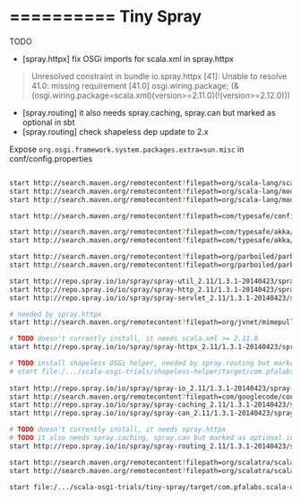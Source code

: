 ==========
Tiny Spray
==========

TODO

  - [spray.httpx] fix OSGi imports for scala.xml in spray.httpx
> Unresolved constraint in bundle io.spray.httpx [41]: Unable to resolve 41.0: missing requirement [41.0] osgi.wiring.package; (&(osgi.wiring.package=scala.xml)(version>=2.11.0)(!(version>=2.12.0)))

  - [spray.routing] it also needs spray.caching, spray.can but marked as optional in sbt
  - [spray.routing] check shapeless dep update to 2.x

Expose ```org.osgi.framework.system.packages.extra=sun.misc``` in conf/config.properties

```bash

start http://search.maven.org/remotecontent?filepath=org/scala-lang/scala-reflect/2.11.0/scala-reflect-2.11.0.jar
start http://search.maven.org/remotecontent?filepath=org/scala-lang/modules/scala-xml_2.11/1.0.1/scala-xml_2.11-1.0.1.jar
start http://search.maven.org/remotecontent?filepath=org/scala-lang/modules/scala-parser-combinators_2.11/1.0.1/scala-parser-combinators_2.11-1.0.1.jar

start http://search.maven.org/remotecontent?filepath=com/typesafe/config/1.2.0/config-1.2.0.jar

start http://search.maven.org/remotecontent?filepath=com/typesafe/akka/akka-actor_2.11/2.3.2/akka-actor_2.11-2.3.2.jar
start http://search.maven.org/remotecontent?filepath=com/typesafe/akka/akka-osgi_2.11/2.3.2/akka-osgi_2.11-2.3.2.jar

start http://search.maven.org/remotecontent?filepath=org/parboiled/parboiled-core/1.1.6/parboiled-core-1.1.6.jar
start http://search.maven.org/remotecontent?filepath=org/parboiled/parboiled-scala_2.11/1.1.6/parboiled-scala_2.11-1.1.6.jar

start http://repo.spray.io/io/spray/spray-util_2.11/1.3.1-20140423/spray-util_2.11-1.3.1-20140423.jar
start http://repo.spray.io/io/spray/spray-http_2.11/1.3.1-20140423/spray-http_2.11-1.3.1-20140423.jar
start http://repo.spray.io/io/spray/spray-servlet_2.11/1.3.1-20140423/spray-servlet_2.11-1.3.1-20140423.jar

# needed by spray.httpx
start http://search.maven.org/remotecontent?filepath=org/jvnet/mimepull/mimepull/1.9.4/mimepull-1.9.4.jar

# TODO doesn't currently install, it needs scala.xml >= 2.11.0
start http://repo.spray.io/io/spray/spray-httpx_2.11/1.3.1-20140423/spray-httpx_2.11-1.3.1-20140423.jar

# TODO install shapeless OSGi helper, needed by spray.routing but marked as optional
# start file:/.../scala-osgi-trials/shapeless-helper/target/com.pfalabs.scala-osgi-trials.shapelesshelper_2.11-0.0.1-SNAPSHOT.jar
 
start http://repo.spray.io/io/spray/spray-io_2.11/1.3.1-20140423/spray-io_2.11-1.3.1-20140423.jar
start http://search.maven.org/remotecontent?filepath=com/googlecode/concurrentlinkedhashmap/concurrentlinkedhashmap-lru/1.4/concurrentlinkedhashmap-lru-1.4.jar
start http://repo.spray.io/io/spray/spray-caching_2.11/1.3.1-20140423/spray-caching_2.11-1.3.1-20140423.jar
start http://repo.spray.io/io/spray/spray-can_2.11/1.3.1-20140423/spray-can_2.11-1.3.1-20140423.jar

# TODO doesn't currently install, it needs spray.httpx
# TODO it also needs spray.caching, spray.can but marked as optional in sbt
start http://repo.spray.io/io/spray/spray-routing_2.11/1.3.1-20140423/spray-routing_2.11-1.3.1-20140423.jar

start http://search.maven.org/remotecontent?filepath=org/scalatra/scalate/scalate-util_2.11/1.7.0/scalate-util_2.11-1.7.0.jar
start http://search.maven.org/remotecontent?filepath=org/scalatra/scalate/scalate-core_2.11/1.7.0/scalate-core_2.11-1.7.0.jar

start file:/.../scala-osgi-trials/tiny-spray/target/com.pfalabs.scala-osgi-trials.tinyspray-0.0.1-SNAPSHOT.jar

```
